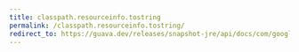 ```yaml
---
title: classpath.resourceinfo.tostring
permalink: /classpath.resourceinfo.tostring/
redirect_to: https://guava.dev/releases/snapshot-jre/api/docs/com/google/common/reflect/ClassPath.ResourceInfo.html#toString--
---
```


